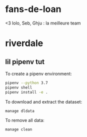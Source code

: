 # fans-de-loan
&lt;3 lolo, Seb, Ghju : la meilleure team 
# riverdale


## lil pipenv tut

To create a pipenv environment:
```sh
pipenv --python 3.7
pipenv shell
pipenv install -e .
```

To download and extract the dataset:
```
manage dldata
```

To remove all data:
```
manage clean
```
